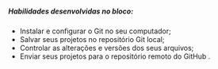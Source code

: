 ##### Habilidades desenvolvidas no bloco:

   - Instalar e configurar o Git no seu computador;
   - Salvar seus projetos no repositório Git local;
   - Controlar as alterações e versões dos seus arquivos;
   - Enviar seus projetos para o repositório remoto do GitHub .
